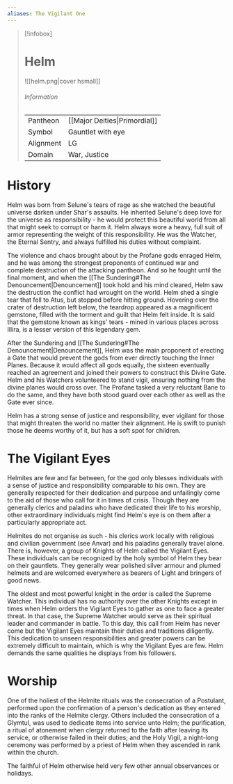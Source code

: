 ```yaml
---
aliases: The Vigilant One
---
```



> [!infobox]
> # Helm
> ![[helm.png|cover hsmall]]
> ###### Information
> | | |
> |---|---|
> | Pantheon | [[Major Deities\|Primordial]] |
> | Symbol | Gauntlet with eye |
> | Alignment | LG |
> | Domain | War, Justice |

# History

Helm was born from Selune's tears of rage as she watched the beautiful universe darken under Shar's assaults. He inherited Selune's deep love for the universe as responsibility - he would protect this beautiful world from all that might seek to corrupt or harm it. Helm always wore a heavy, full suit of armor representing the weight of this responsibility. He was the Watcher, the Eternal Sentry, and always fulfilled his duties without complaint.

The violence and chaos brought about by the Profane gods enraged Helm, and he was among the strongest proponents of continued war and complete destruction of the attacking pantheon. And so he fought until the final moment, and when the [[The Sundering#The Denouncement|Denouncement]] took hold and his mind cleared, Helm saw the destruction the conflict had wrought on the world. Helm shed a single tear that fell to Atus, but stopped before hitting ground. Hovering over the crater of destruction left below, the teardrop appeared as a magnificent gemstone, filled with the torment and guilt that Helm felt inside. It is said that the gemstone known as kings' tears - mined in various places across Illira, is a lesser version of this legendary gem.

After the Sundering and [[The Sundering#The Denouncement|Denouncement]], Helm was the main proponent of erecting a Gate that would prevent the gods from ever directly touching the Inner Planes. Because it would affect all gods equally, the sixteen eventually reached an agreement and joined their powers to construct this Divine Gate. Helm and his Watchers volunteered to stand vigil, ensuring nothing from the divine planes would cross over. The Profane tasked a very reluctant Bane to do the same, and they have both stood guard over each other as well as the Gate ever since.

Helm has a strong sense of justice and responsibility, ever vigilant for those that might threaten the world no matter their alignment. He is swift to punish those he deems worthy of it, but has a soft spot for children.


# The Vigilant Eyes

Helmites are few and far between, for the god only blesses individuals with a sense of justice and responsibility comparable to his own. They are generally respected for their dedication and purpose and unfailingly come to the aid of those who call for it in times of crisis. Though they are generally clerics and paladins who have dedicated their life to his worship, other extraordinary individuals might find Helm's eye is on them after a particularly appropriate act.

Helmites do not organise as such - his clerics work locally with religious and civilian government (see Anvar) and his paladins generally travel alone. There is, however, a group of Knights of Helm called the Vigilant Eyes. These individuals can be recognized by the holy symbol of Helm they bear on their gauntlets. They generally wear polished silver armour and plumed helmets and are welcomed everywhere as bearers of Light and bringers of good news.

The oldest and most powerful knight in the order is called the Supreme Watcher. This individual has no authority over the other Knights except in times when Helm orders the Vigilant Eyes to gather as one to face a greater threat. In that case, the Supreme Watcher would serve as their spiritual leader and commander in battle. To this day, this call from Helm has never come but the Vigilant Eyes maintain their duties and traditions diligently. This dedication to unseen responsibilities and greater powers can be extremely difficult to maintain, which is why the Vigilant Eyes are few. Helm demands the same qualities he displays from his followers.

# Worship

One of the holiest of the Helmite rituals was the consecration of a Postulant, performed upon the confirmation of a person's dedication as they entered into the ranks of the Helmite clergy. Others included the consecration of a Glymtul, was used to dedicate items into service unto Helm; the purification, a ritual of atonement when clergy returned to the faith after leaving its service, or otherwise failed in their duties; and the Holy Vigil, a night-long ceremony was performed by a priest of Helm when they ascended in rank within the church.

The faithful of Helm otherwise held very few other annual observances or holidays.